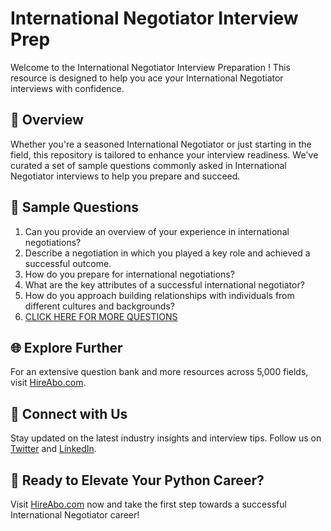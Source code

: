 # International Negotiator Interview Prep

Welcome to the International Negotiator Interview Preparation ! This resource is designed to help you ace your International Negotiator interviews with confidence.

## 🚀 Overview

Whether you're a seasoned International Negotiator or just starting in the field, this repository is tailored to enhance your interview readiness. We've curated a set of sample questions commonly asked in International Negotiator interviews to help you prepare and succeed.

## 📝 Sample Questions

1. Can you provide an overview of your experience in international negotiations?
2. Describe a negotiation in which you played a key role and achieved a successful outcome.
3. How do you prepare for international negotiations?
4. What are the key attributes of a successful international negotiator?
5. How do you approach building relationships with individuals from different cultures and backgrounds?
6. [CLICK HERE FOR MORE QUESTIONS](https://hireabo.com/job/17_1_14/International%20Negotiator)

## 🌐 Explore Further

For an extensive question bank and more resources across 5,000 fields, visit [HireAbo.com](https://www.hireabo.com).

## 📱 Connect with Us

Stay updated on the latest industry insights and interview tips. Follow us on [Twitter](https://twitter.com/hireabo) and [LinkedIn](https://www.linkedin.com/in/hire-abo-3609972a8/).

## 🚀 Ready to Elevate Your Python Career?

Visit [HireAbo.com](https://www.hireabo.com) now and take the first step towards a successful International Negotiator career!